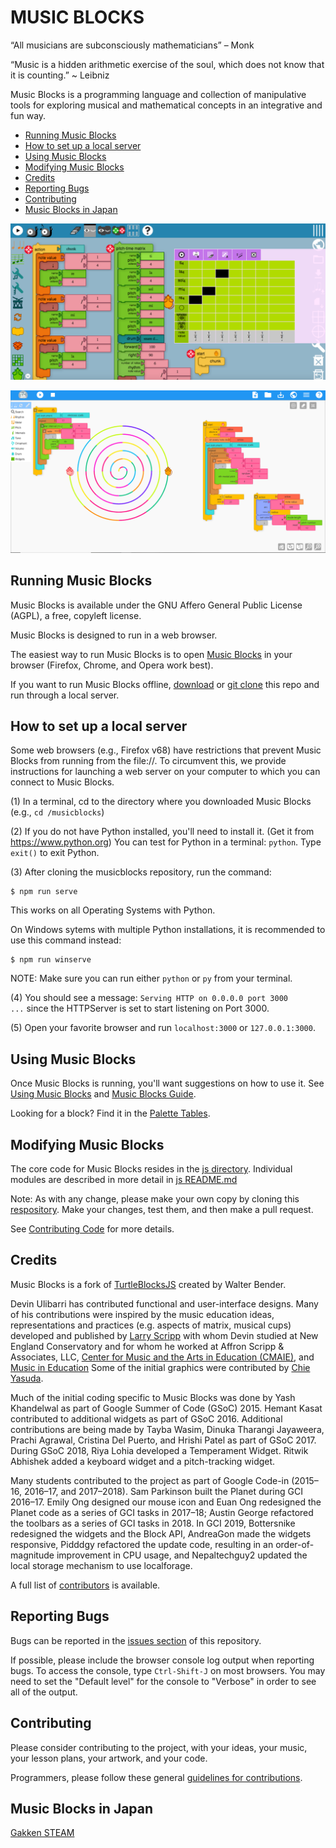 MUSIC BLOCKS
============

“All musicians are subconsciously mathematicians” – Monk

“Music is a hidden arithmetic exercise of the soul, which does not
know that it is counting.” ~ Leibniz

Music Blocks is a programming language and collection of manipulative
tools for exploring musical and mathematical concepts in an
integrative and fun way.

* [Running Music Blocks](#RUNNING_MUSIC_BLOCKS)
* [How to set up a local server](#HOW_TO_SET_UP_A_LOCAL_SERVER)
* [Using Music Blocks](#USING_MUSIC_BLOCKS)
* [Modifying Music Blocks](#MODIFYING_MUSIC_BLOCKS)
* [Credits](#CREDITS)
* [Reporting Bugs](#REPORTING_BUGS)
* [Contributing](#CONTRIBUTING)
* [Music Blocks in Japan](#MUSIC_BLOCKS_IN_JAPAN)

![alt tag](https://raw.githubusercontent.com/sugarlabs/musicblocks/master/screenshots/Screenshot-1.png)

![alt tag](https://raw.githubusercontent.com/sugarlabs/musicblocks/master/screenshots/Screenshot-2.png)

## <a name="RUNNING_MUSIC_BLOCKS"></a>Running Music Blocks

Music Blocks is available under the GNU Affero General Public License (AGPL), a free, copyleft license.

Music Blocks is designed to run in a web browser.

The easiest way to run Music Blocks is to open [Music
Blocks](https://musicblocks.sugarlabs.org) in your browser (Firefox,
Chrome, and Opera work best).

If you want to run Music Blocks offline,
[download](https://github.com/sugarlabs/musicblocks/archive/master.zip)
or [git clone](https://github.com/sugarlabs/musicblocks.git) this repo
and run through a local server.

## <a name="HOW_TO_SET_UP_A_LOCAL_SERVER"></a>How to set up a local server

Some web browsers (e.g., Firefox v68) have restrictions that prevent
Music Blocks from running from the file://. To circumvent this, we
provide instructions for launching a web server on your computer to
which you can connect to Music Blocks.

(1) In a terminal, cd to the directory where you downloaded Music
Blocks (e.g., <code>cd /musicblocks</code>)

(2) If you do not have Python installed, you'll need to install
it. (Get it from https://www.python.org) You can test for Python in a
terminal: <code>python</code>. Type <code>exit()</code> to exit
Python.
 
(3) After cloning the musicblocks repository, run the command:

```
$ npm run serve
```

This works on all Operating Systems with Python.

On Windows sytems with multiple Python installations, it is
recommended to use this command instead:

```
$ npm run winserve
```

NOTE: Make sure you can run either <code>python</code> or
<code>py</code> from your terminal.

(4) You should see a message: <code>Serving HTTP on 0.0.0.0 port 3000
...</code> since the HTTPServer is set to start listening on Port
3000.

(5) Open your favorite browser and run <code>localhost:3000</code> or
<code>127.0.0.1:3000</code>.

## <a name="USING_MUSIC_BLOCKS"></a>Using Music Blocks

Once Music Blocks is running, you'll want suggestions on how to use it.
See [Using Music
Blocks](http://github.com/sugarlabs/musicblocks/tree/master/documentation/README.md)
and [Music Blocks
Guide](http://github.com/sugarlabs/musicblocks/tree/master/guide/README.md).

Looking for a block? Find it in the [Palette
Tables](https://github.com/sugarlabs/musicblocks/blob/master/guide/README.md#APPENDIX_1).

## <a name="MODIFYING_MUSIC_BLOCKS"></a>Modifying Music Blocks

The core code for Music Blocks resides in the [js
directory](https://github.com/sugarlabs/musicblocks/tree/master/js). Individual
modules are described in more detail in [js
README.md](https://github.com/sugarlabs/musicblocks/blob/master/js/README.md)

Note: As with any change, please make your own copy by cloning this
[respository](https://github.com/sugarlabs/musicblocks.git). Make
your changes, test them, and then make a pull request.

See [Contributing
Code](https://github.com/sugarlabs/sugar-docs/blob/master/src/contributing.md)
for more details.

## <a name="CREDITS"></a>Credits

Music Blocks is a fork of
[TurtleBlocksJS](https://github.com/sugarlabs/turtleblocksjs)
created by Walter Bender.

Devin Ulibarri has contributed functional and user-interface
designs. Many of his contributions were inspired by the music
education ideas, representations and practices (e.g. aspects of
matrix, musical cups) developed and published by [Larry
Scripp](http://www.larryscripp.net/) with whom Devin studied at New
England Conservatory and for whom he worked at Affron Scripp &
Associates, LLC, [Center for Music and the Arts in Education
(CMAIE)](http://centerformie.org/), and [Music in
Education](http://music-in-education.org/) Some of the initial graphics
were contributed by [Chie Yasuda](http://www.chieyasuda.com).

Much of the initial coding specific to Music Blocks was done by
Yash Khandelwal as part of Google Summer of Code (GSoC) 2015. Hemant
Kasat contributed to additional widgets as part of GSoC
2016. Additional contributions are being made by Tayba Wasim, Dinuka
Tharangi Jayaweera, Prachi Agrawal, Cristina Del Puerto, and Hrishi
Patel as part of GSoC 2017. During GSoC 2018, Riya Lohia developed a
Temperament Widget. Ritwik Abhishek added a keyboard widget and a
pitch-tracking widget.

Many students contributed to the project as part of Google Code-in
(2015&ndash;16, 2016&ndash;17, and 2017&ndash;2018). Sam Parkinson
built the Planet during GCI 2016&ndash;17. Emily Ong designed our
mouse icon and Euan Ong redesigned the Planet code as a series of GCI
tasks in 2017&ndash;18; Austin George refactored the toolbars as a
series of GCI tasks in 2018. In GCI 2019, Bottersnike redesigned the
widgets and the Block API, AndreaGon made the widgets responsive,
Pidddgy refactored the update code, resulting in an order-of-magnitude
improvement in CPU usage, and Nepaltechguy2 updated the local storage
mechanism to use localforage.

A full list of
[contributors](https://github.com/sugarlabs/musicblocks/graphs/contributors)
is available.

## <a name="REPORTING_BUGS"></a>Reporting Bugs

Bugs can be reported in the
[issues section](https://github.com/sugarlabs/musicblocks/issues)
of this repository.

If possible, please include the browser console log output when
reporting bugs. To access the console, type ```Ctrl-Shift-J``` on most
browsers. You may need to set the "Default level" for the console to
"Verbose" in order to see all of the output.

## <a name="CONTRIBUTING"></a>Contributing

Please consider contributing to the project, with your ideas, your
music, your lesson plans, your artwork, and your code.

Programmers, please follow these general [guidelines for
contributions](https://github.com/sugarlabs/sugar-docs/blob/master/src/contributing.md).

## <a name="MUSIC_BLOCKS_IN_JAPAN"></a>Music Blocks in Japan

[Gakken STEAM](https://gakken-steam.jp/music_blocks/)
